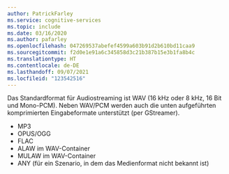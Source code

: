```yaml
---
author: PatrickFarley
ms.service: cognitive-services
ms.topic: include
ms.date: 03/16/2020
ms.author: pafarley
ms.openlocfilehash: 047269537abefef4599a603b91d2b610bd11caa9
ms.sourcegitcommit: f2d0e1e91a6c345858d3c21b387b15e3b1fa8b4c
ms.translationtype: HT
ms.contentlocale: de-DE
ms.lasthandoff: 09/07/2021
ms.locfileid: "123542516"
---
```

Das Standardformat für Audiostreaming ist WAV (16 kHz oder 8 kHz, 16 Bit und Mono-PCM). Neben WAV/PCM werden auch die unten aufgeführten komprimierten Eingabeformate unterstützt (per GStreamer).

- MP3
- OPUS/OGG
- FLAC
- ALAW im WAV-Container
- MULAW im WAV-Container
- ANY (für ein Szenario, in dem das Medienformat nicht bekannt ist)
